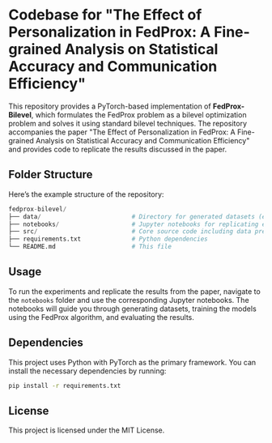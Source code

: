 # Codebase for "The Effect of Personalization in FedProx: A Fine-grained Analysis on Statistical Accuracy and Communication Efficiency"

This repository provides a PyTorch-based implementation of **FedProx-Bilevel**, which formulates the FedProx problem as a bilevel optimization problem and solves it using standard bilevel techniques. The repository accompanies the paper "The Effect of Personalization in FedProx: A Fine-grained Analysis on Statistical Accuracy and Communication Efficiency" and provides code to replicate the results discussed in the paper.

## Folder Structure

Here’s the example structure of the repository:

```python
fedprox-bilevel/
├── data/                         # Directory for generated datasets (empty initially)
├── notebooks/                    # Jupyter notebooks for replicating experiments
├── src/                          # Core source code including data preprocessing, models, and trainers
├── requirements.txt              # Python dependencies
└── README.md                     # This file
```

## Usage

To run the experiments and replicate the results from the paper, navigate to the `notebooks` folder and use the corresponding Jupyter notebooks. The notebooks will guide you through generating datasets, training the models using the FedProx algorithm, and evaluating the results.

## Dependencies

This project uses Python with PyTorch as the primary framework. You can install the necessary dependencies by running:

```bash
pip install -r requirements.txt
```

## License

This project is licensed under the MIT License.